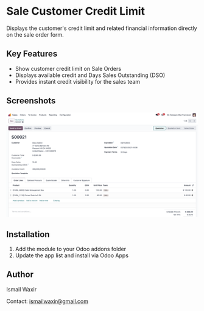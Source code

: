 # Sale Customer Credit Limit

Displays the customer's credit limit and related financial information directly on the sale order form.

## Key Features

- Show customer credit limit on Sale Orders
- Displays available credit and Days Sales Outstanding (DSO)
- Provides instant credit visibility for the sales team

## Screenshots

![Main Screenshot](static/description/main_screenshot.png)

## Installation

1. Add the module to your Odoo addons folder
2. Update the app list and install via Odoo Apps

## Author

Ismail Waxir

Contact: ismailwaxir@gmail.com
